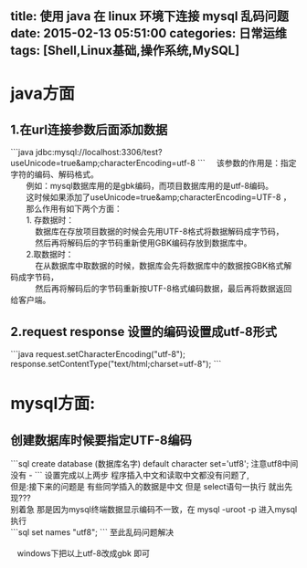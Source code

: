 title: 使用 java 在 linux 环境下连接 mysql 乱码问题
date: 2015-02-13 05:51:00
categories: 日常运维
tags: [Shell,Linux基础,操作系统,MySQL]
---
<h1>
	java方面
</h1>
<h2>
	1.在url连接参数后面添加数据
</h2>
```java
 jdbc:mysql://localhost:3306/test?useUnicode=true&amp;amp;characterEncoding=utf-8
```
&nbsp; &nbsp; 该参数的作用是：指定字符的编码、解码格式。<br />
&nbsp; &nbsp; &nbsp; &nbsp;例如：mysql数据库用的是gbk编码，而项目数据库用的是utf-8编码。<br />
&nbsp; &nbsp; &nbsp; &nbsp;这时候如果添加了useUnicode=true&amp;amp;characterEncoding=UTF-8 ，<br />
&nbsp; &nbsp; &nbsp; &nbsp;那么作用有如下两个方面：<br />
&nbsp; &nbsp; &nbsp; &nbsp;1. 存数据时：<br />
&nbsp; &nbsp; &nbsp; &nbsp; &nbsp; &nbsp;数据库在存放项目数据的时候会先用UTF-8格式将数据解码成字节码，<br />
&nbsp; &nbsp; &nbsp; &nbsp; &nbsp; &nbsp;然后再将解码后的字节码重新使用GBK编码存放到数据库中。<br />
&nbsp; &nbsp; &nbsp; &nbsp;2.取数据时：<br />
&nbsp; &nbsp; &nbsp; &nbsp; &nbsp; &nbsp;在从数据库中取数据的时候，数据库会先将数据库中的数据按GBK格式解码成字节码，<br />
&nbsp; &nbsp; &nbsp; &nbsp; &nbsp; &nbsp;然后再将解码后的字节码重新按UTF-8格式编码数据，最后再将数据返回给客户端。<br />
<h2>
	2.request response 设置的编码设置成utf-8形式
</h2>
```java
 request.setCharacterEncoding("utf-8");
 response.setContentType("text/html;charset=utf-8");
```
<!--more--><br />
<h1>
	mysql方面:
</h1>
<h2>
	创建数据库时候要指定UTF-8编码&nbsp;
</h2>
```sql
create database (数据库名字) default character set='utf8';   注意utf8中间没有 -
```
设置完成以上两步 程序插入中文和读取中文都没有问题了,<br />
但是:接下来的问题是 有些同学插入的数据是中文 但是 select语句一执行 就出先现???<br />
别着急 那是因为mysql终端数据显示编码不一致，在 mysql -uroot -p 进入mysql执行<br />
```sql
set names "utf8";
```
至此乱码问题解决<br />
<br />
&nbsp; &nbsp;windows下把以上utf-8改成gbk 即可<br />